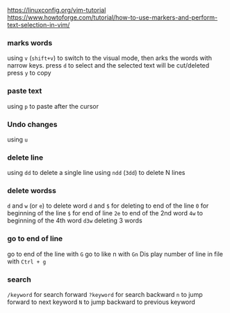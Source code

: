 https://linuxconfig.org/vim-tutorial
https://www.howtoforge.com/tutorial/how-to-use-markers-and-perform-text-selection-in-vim/

### marks words
using `v` (`shift+v`) to switch to the visual mode, then arks the words with narrow keys.
press `d` to select and the selected text will be cut/deleted
press `y` to copy

### paste text
using `p` to paste after the cursor

### Undo changes
using `u`

### delete line
using `dd` to delete a single line
using `ndd` (`3dd`) to delete N lines

### delete wordss
`d` and `w` (or `e`) to delete word
`d` and `$` for deleting to end of the line
`0` for beginning of the line
`$` for end of line
`2e` to end of the 2nd word
`4w` to beginning of the 4th word
`d3w` deleting 3 words 

### go to end of line
go to end of the line with `G` 
go to like n with `Gn`
Dis play number of line in file with `Ctrl + g`

### search 
`/keyword` for search forward
`?keyword` for search backward
`n` to jump forward to next keyword
`N` to jump backward to previous keyword